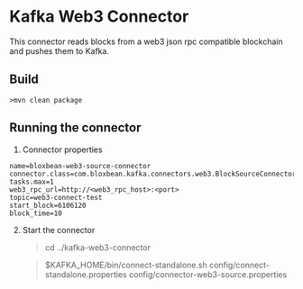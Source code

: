 # Kafka Web3 Connector

This connector reads blocks from a web3 json rpc compatible blockchain and pushes them to Kafka.

## Build

    >mvn clean package
        
## Running the connector

1. Connector properties

```$xslt
name=bloxbean-web3-source-connector
connector.class=com.bloxbean.kafka.connectors.web3.BlockSourceConnector
tasks.max=1
web3_rpc_url=http://<web3_rpc_host>:<port>
topic=web3-connect-test
start_block=6106120
block_time=10
```
   
2. Start the connector

   >cd ../kafka-web3-connector
   
   >$KAFKA_HOME/bin/connect-standalone.sh config/connect-standalone.properties config/connector-web3-source.properties
     
